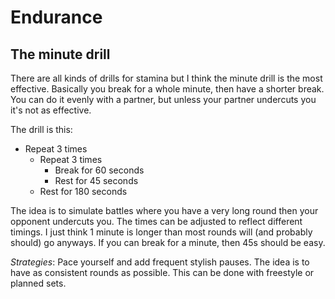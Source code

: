 # Endurance

## The minute drill
There are all kinds of drills for stamina but I think the minute drill is the most effective. Basically you break for a whole minute, then have a shorter break. You can do it evenly with a partner, but unless your partner undercuts you it's not as effective.

The drill is this:
- Repeat 3 times
    - Repeat 3 times
        - Break for 60 seconds
        - Rest for 45 seconds
    - Rest for 180 seconds

The idea is to simulate battles where you have a very long round then your opponent undercuts you. The times can be adjusted to reflect different timings. I just think 1 minute is longer than most rounds will (and probably should) go anyways. If you can break for a minute, then 45s should be easy.

_Strategies_: Pace yourself and add frequent stylish pauses. The idea is to have as consistent rounds as possible. This can be done with freestyle or planned sets.
